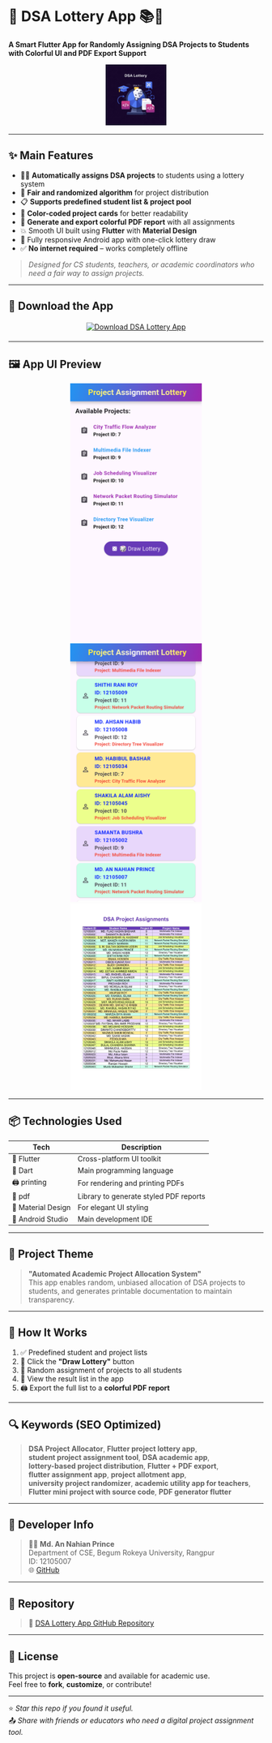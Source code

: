 # 🎲 DSA Lottery App 📚🎯  
**A Smart Flutter App for Randomly Assigning DSA Projects to Students with Colorful UI and PDF Export Support**

<div align="center">
  <img src="https://github.com/CodderPrince/DSA_Lottery_App/blob/main/icon3.png" alt="DSA Lottery Icon" width="120" />
</div>

---

## ✨ Main Features

- 🧑‍🎓 **Automatically assigns DSA projects** to students using a lottery system  
- 🧮 **Fair and randomized algorithm** for project distribution  
- 📋 **Supports predefined student list & project pool**  
- 🎨 **Color-coded project cards** for better readability  
- 📄 **Generate and export colorful PDF report** with all assignments  
- 💥 Smooth UI built using **Flutter** with **Material Design**  
- 📱 Fully responsive Android app with one-click lottery draw  
- ✅ **No internet required** – works completely offline  

> _Designed for CS students, teachers, or academic coordinators who need a fair way to assign projects._

---

## 🚀 Download the App

<div align="center" style="margin-top: 20px; margin-bottom: 20px;"> 
  <a href="https://github.com/CodderPrince/DSA_Lottery_App/blob/main/DSA%20Lottery.apk" target="_blank"> 
    <img src="https://img.shields.io/badge/⬇️%20Download%20DSA%20Lottery%20App%20-%20APK%20🟣-purple?style=for-the-badge&logo=android" alt="Download DSA Lottery App" /> 
  </a>
</div>

---

## 🖼️ App UI Preview

<p align="center">
  <img src="https://github.com/CodderPrince/DSA_Lottery_App/blob/main/Feature1.png" width="260" />
  <img src="https://github.com/CodderPrince/DSA_Lottery_App/blob/main/Feature2.png" width="260" />
  <img src="https://github.com/CodderPrince/DSA_Lottery_App/blob/main/PdfView.jpg" width="260" />
</p>

---

## 📦 Technologies Used

| Tech | Description |
|------|-------------|
| 💙 Flutter | Cross-platform UI toolkit |
| 🎯 Dart | Main programming language |
| 🖨️ printing | For rendering and printing PDFs |
| 📄 pdf | Library to generate styled PDF reports |
| 🧩 Material Design | For elegant UI styling |
| 📱 Android Studio | Main development IDE |

---

## 🧠 Project Theme

> **"Automated Academic Project Allocation System"**  
> This app enables random, unbiased allocation of DSA projects to students, and generates printable documentation to maintain transparency.

---

## 📝 How It Works

1. ✅ Predefined student and project lists  
2. 🎲 Click the **"Draw Lottery"** button  
3. 🔄 Random assignment of projects to all students  
4. 📄 View the result list in the app  
5. 🖨️ Export the full list to a **colorful PDF report**

---

## 🔍 Keywords (SEO Optimized)

> **DSA Project Allocator**, **Flutter project lottery app**,  
> **student project assignment tool**, **DSA academic app**,  
> **lottery-based project distribution**, **Flutter + PDF export**,  
> **flutter assignment app**, **project allotment app**,  
> **university project randomizer**, **academic utility app for teachers**,  
> **Flutter mini project with source code**, **PDF generator flutter**

---

## 💬 Developer Info

> 👨‍💻 **Md. An Nahian Prince**  
> Department of CSE, Begum Rokeya University, Rangpur  
> ID: 12105007  
> 🌐 [GitHub](https://github.com/CodderPrince)

---

## 📂 Repository

> 🔗 [DSA Lottery App GitHub Repository](https://github.com/CodderPrince/DSA_Lottery_App)

---

## 📌 License

This project is **open-source** and available for academic use.  
Feel free to **fork**, **customize**, or contribute!  

---

⭐️ _Star this repo if you found it useful._  
📤 _Share with friends or educators who need a digital project assignment tool._

